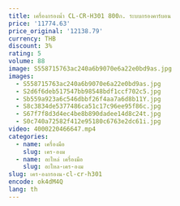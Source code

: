 ```yaml
---
title: เครื่องกรองน้ำ CL-CR-H301 800ก. ระบบกรองคาร์บอน
price: '11774.63'
price_original: '12138.79'
currency: THB
discount: 3%
rating: 5
volume: 88
image: S558715763ac240a6b9070e6a22e0bd9as.jpg
images:
  - S558715763ac240a6b9070e6a22e0bd9as.jpg
  - S2d6f6deb517547bb98548bdf1ccf702c5.jpg
  - Sb559a923a6c546dbbf26f4aa7a6d8b11Y.jpg
  - S8c3834de5377486ca51c17c96ee95f86c.jpg
  - S67f7f8d3d4ec4be8b890dadee14d8c24t.jpg
  - S0c740a72582f412e95180c6763e2dc61i.jpg
video: 4000220466647.mp4
categories:
  - name: เครื่องมือ
    slug: เคร-องม
  - name: อะไหล่ เครื่องมือ
    slug: อะไหล-เคร-องม
slug: เคร-องกรองน-cl-cr-h301
encode: ok4dM4Q
lang: th
---
```

  